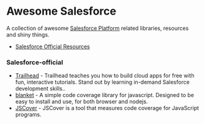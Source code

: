 # Awesome Salesforce

A collection of awesome [Salesforce Platform](https://www.salesforce.com) related libraries, resources and shiny things.

* [Salesforce Official Resources](#Salesforce-official)
### Salesforce-official
* [Trailhead](https://developer.salesforce.com/trailhead) - Trailhead teaches you how to build cloud apps for free with fun, interactive tutorials. Stand out by learning in-demand Salesforce development skills..
* [blanket](https://github.com/alex-seville/blanket) - A simple code coverage library for javascript. Designed to be easy to install and use, for both browser and nodejs.
* [JSCover](https://github.com/tntim96/JSCover) - JSCover is a tool that measures code coverage for JavaScript programs.
